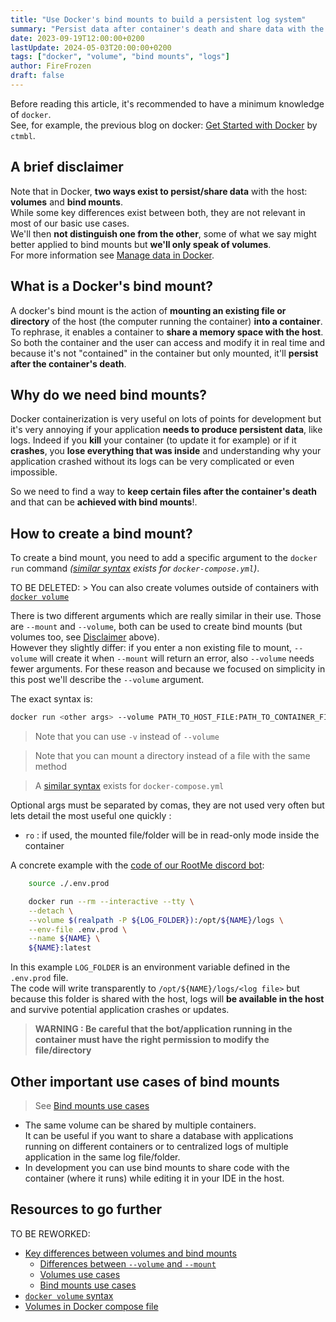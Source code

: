 ```yaml
---
title: "Use Docker's bind mounts to build a persistent log system"
summary: "Persist data after container's death and share data with the host or accross containers through Docker's bind mounts feature"
date: 2023-09-19T12:00:00+0200
lastUpdate: 2024-05-03T20:00:00+0200
tags: ["docker", "volume", "bind mounts", "logs"]
author: FireFrozen
draft: false
---
```


Before reading this article, it's recommended to have a minimum knowledge of `docker`.  
See, for example, the previous blog on docker: [Get Started with Docker](https://iscsc.fr/posts/short-docker-introduction/) by `ctmbl`.



## A brief disclaimer

Note that in Docker, **two ways exist to persist/share data** with the host: **volumes** and **bind mounts**.  
While some key differences exist between both, they are not relevant in most of our basic use cases.  
We'll then **not distinguish one from the other**, some of what we say might better applied to bind mounts but **we'll only speak of volumes**.  
For more information see [Manage data in Docker](https://docs.docker.com/storage/).

## What is a Docker's bind mount?

A docker's bind mount is the action of **mounting an existing file or directory** of the host (the computer running the container) **into a container**. To rephrase, it enables a container to **share a memory space with the host**. So both the container and the user can access and modify it in real time and because it's not "contained" in the container but only mounted, it'll **persist after the container's death**.

## Why do we need bind mounts?

Docker containerization is very useful on lots of points for development but it's very annoying if your application **needs to produce persistent data**, like logs. Indeed if you **kill** your container (to update it for example) or if it **crashes**, you **lose everything that was inside** and understanding why your application crashed without its logs can be very complicated or even impossible.

So we need to find a way to **keep certain files after the container's death** and that can be **achieved with bind mounts**!.

## How to create a bind mount?

To create a bind mount, you need to add a specific argument to the `docker run` command *([similar syntax](https://docs.docker.com/compose/compose-file/compose-file-v3/#volumes) exists for `docker-compose.yml`)*.

TO BE DELETED: > You can also create volumes outside of containers with [`docker volume`](https://docs.docker.com/storage/volumes/#create-and-manage-volumes)

There is two different arguments which are really similar in their use. Those are `--mount` and `--volume`, both can be used to create bind mounts (but volumes too, see [Disclaimer](#a-brief-disclaimer) above).  
However they slightly differ: if you enter a non existing file to mount, `--volume` will create it when `--mount` will return an error, also `--volume` needs fewer arguments. For these reason and because we focused on simplicity in this post we'll describe the `--volume` argument. 

The exact syntax is:
```bash
docker run <other args> --volume PATH_TO_HOST_FILE:PATH_TO_CONTAINER_FILE:<optional args>
```

> Note that you can use `-v` instead of `--volume`

> Note that you can mount a directory instead of a file with the same method

> A [similar syntax](https://docs.docker.com/compose/compose-file/compose-file-v3/#volumes) exists for `docker-compose.yml`

Optional args must be separated by comas, they are not used very often but lets detail the most useful one quickly :
- `ro` : if used, the mounted file/folder will be in read-only mode inside the container

A concrete example with the [code of our RootMe discord bot](https://github.com/iScsc/RootPythia/blob/2681ca26286ea5063371536e995a5e3cf39734a5/run.sh#L12):
```bash
    source ./.env.prod

    docker run --rm --interactive --tty \
	--detach \
	--volume $(realpath -P ${LOG_FOLDER}):/opt/${NAME}/logs \
	--env-file .env.prod \
	--name ${NAME} \
	${NAME}:latest
```
In this example `LOG_FOLDER` is an environment variable defined in the `.env.prod` file.  
The code will write transparently to `/opt/${NAME}/logs/<log file>` but because this folder is shared with the host, logs will **be available in the host** and survive potential application crashes or updates.

> **WARNING : Be careful that the bot/application running in the container must have the right permission to modify the file/directory**

## Other important use cases of bind mounts

> See [Bind mounts use cases](https://docs.docker.com/storage/#good-use-cases-for-bind-mounts)

* The same volume can be shared by multiple containers.  
  It can be useful if you want to share a database with applications running on different containers or to centralized logs of multiple application in the same log file/folder.
* In development you can use bind mounts to share code with the container (where it runs) while editing it in your IDE in the host.

## Resources to go further

TO BE REWORKED:

- [Key differences between volumes and bind mounts](https://docs.docker.com/storage/#volumes)
  - [Differences between `--volume` and `--mount`](https://docs.docker.com/storage/bind-mounts/#differences-between--v-and---mount-behavior)
  - [Volumes use cases](https://docs.docker.com/storage/#good-use-cases-for-volumes)
  - [Bind mounts use cases](https://docs.docker.com/storage/#good-use-cases-for-bind-mounts)
- [`docker volume` syntax](https://docs.docker.com/storage/volumes/#create-and-manage-volumes)
- [Volumes in Docker compose file](https://docs.docker.com/compose/compose-file/compose-file-v3/#volumes)